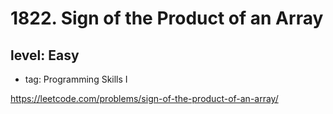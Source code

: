 # 1822. Sign of the Product of an Array
## level: Easy

- tag: Programming Skills I

https://leetcode.com/problems/sign-of-the-product-of-an-array/
